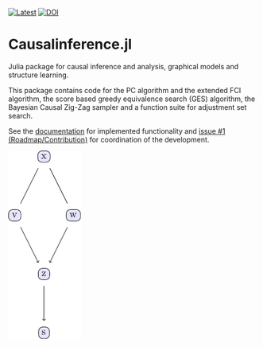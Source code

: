 
[![Latest](https://img.shields.io/badge/docs-latest-blue.svg)](https://mschauer.github.io/CausalInference.jl/latest/)
[![DOI](https://zenodo.org/badge/DOI/10.5281/zenodo.1005091.svg)](https://doi.org/10.5281/zenodo.1005091)

# Causalinference.jl

Julia package for causal inference and analysis, graphical models and structure learning.

This package contains code for the PC algorithm and the extended FCI algorithm, the score based greedy equivalence search (GES) algorithm, the Bayesian Causal Zig-Zag sampler and a function suite for adjustment set search.

See the [documentation](https://mschauer.github.io/CausalInference.jl/latest/) for implemented functionality and [issue #1 (Roadmap/Contribution)](https://github.com/mschauer/CausalInference.jl/issues/1) for coordination of the development.

![Example output of PC algorithm](assets/pc_graph_linear.png)


